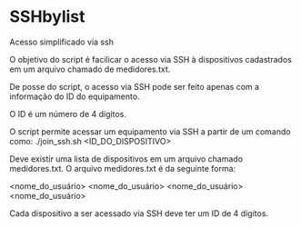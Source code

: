 # SSHbylist
Acesso simplificado via ssh

O objetivo do script é facilicar o acesso via SSH à dispositivos cadastrados em um arquivo chamado de medidores.txt.

De posse do script, o acesso via SSH pode ser feito apenas com a informação do ID do equipamento.

O ID é um número de 4 dígitos.

O script permite acessar um equipamento via SSH a partir de um comando como: ./join_ssh.sh <ID_DO_DISPOSITIVO>

Deve existir uma lista de dispositivos em um arquivo chamado medidores.txt. O arquivo medidores.txt é da seguinte forma:

<nome_do_usuário> <nome_do_usuário> <nome_do_usuário> <nome_do_usuário>

Cada dispositivo a ser acessado via SSH deve ter um ID de 4 dígitos.
